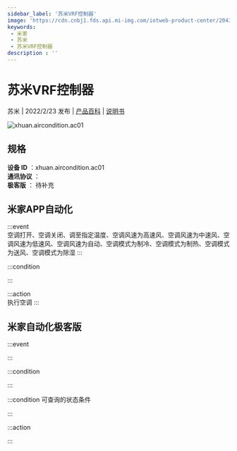 ```yaml
---
sidebar_label: '苏米VRF控制器'
image: 'https://cdn.cnbj1.fds.api.mi-img.com/iotweb-product-center/2043d94e9c7960ad8ee9a63128699c27_1634874640750.png?GalaxyAccessKeyId=AKVGLQWBOVIRQ3XLEW&Expires=9223372036854775807&Signature=fKWKDb6x9fTxF+cyZF8Hfi1n4ac='
keywords: 
 - 米家
 - 苏米
 - 苏米VRF控制器
description : ''
---
```

# 苏米VRF控制器

苏米 | 2022/2/23 发布 | [产品百科](https://home.mi.com/webapp/content/baike/product/index.html?model=xhuan.aircondition.ac01/) | [说明书](https://home.mi.com/views/introduction.html?model=xhuan.aircondition.ac01&region=cn)

![xhuan.aircondition.ac01](https://cdn.cnbj1.fds.api.mi-img.com/iotweb-product-center/2043d94e9c7960ad8ee9a63128699c27_1634874640750.png?GalaxyAccessKeyId=AKVGLQWBOVIRQ3XLEW&Expires=9223372036854775807&Signature=fKWKDb6x9fTxF+cyZF8Hfi1n4ac=)

## 规格  
> 
**设备 ID** ：xhuan.aircondition.ac01  
**通讯协议** ：  
**极客版**  ： 待补充 


## 米家APP自动化  

:::event  
空调打开、空调关闭、调至指定温度、空调风速为高速风、空调风速为中速风、空调风速为低速风、空调风速为自动、空调模式为制冷、空调模式为制热、空调模式为送风、空调模式为除湿
:::

:::condition  

:::

:::action   
执行空调
:::

## 米家自动化极客版  

:::event  

:::

:::condition  

:::

:::condition 可查询的状态条件  

:::

:::action  

:::

        
